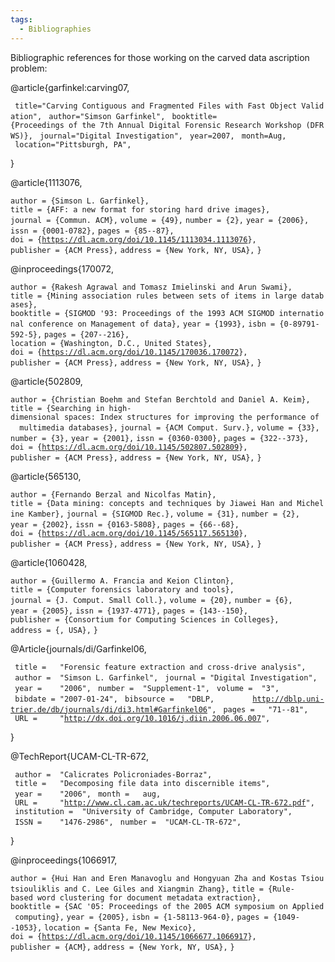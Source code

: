 ```yaml
---
tags:
  - Bibliographies
---
```

Bibliographic references for those working on the carved data ascription
problem:

<bibtex> @article{garfinkel:carving07,

` title="Carving Contiguous and Fragmented Files with Fast Object Validation",`
` author="Simson Garfinkel",`
` booktitle={Proceedings of the 7th Annual Digital Forensic Research Workshop (DFRWS)},`
` journal="Digital Investigation",`
` year=2007,`
` month=Aug,`
` location="Pittsburgh, PA",`

} </bibtex>

<bibtex> @article{1113076,

`author = {Simson L. Garfinkel},`
`title = {AFF: a new format for storing hard drive images},`
`journal = {Commun. ACM},`
`volume = {49},`
`number = {2},`
`year = {2006},`
`issn = {0001-0782},`
`pages = {85--87},`
`doi = {`[`https://dl.acm.org/doi/10.1145/1113034.1113076`](http://doi.acm.org/10.1145/1113034.1113076)`},`
`publisher = {ACM Press},`
`address = {New York, NY, USA},`
`}`

</bibtex>

<bibtex> @inproceedings{170072,

`author = {Rakesh Agrawal and Tomasz Imielinski and Arun Swami},`
`title = {Mining association rules between sets of items in large databases},`
`booktitle = {SIGMOD '93: Proceedings of the 1993 ACM SIGMOD international conference on Management of data},`
`year = {1993},`
`isbn = {0-89791-592-5},`
`pages = {207--216},`
`location = {Washington, D.C., United States},`
`doi = {`[`https://dl.acm.org/doi/10.1145/170036.170072`](http://doi.acm.org/10.1145/170035.170072)`},`
`publisher = {ACM Press},`
`address = {New York, NY, USA},`
`}`

</bibtex>

<bibtex> @article{502809,

`author = {Christian Boehm and Stefan Berchtold and Daniel A. Keim},`
`title = {Searching in high-dimensional spaces: Index structures for improving the performance of   multimedia databases},`
`journal = {ACM Comput. Surv.},`
`volume = {33},`
`number = {3},`
`year = {2001},`
`issn = {0360-0300},`
`pages = {322--373},`
`doi = {`[`https://dl.acm.org/doi/10.1145/502807.502809`](http://doi.acm.org/10.1145/502807.502809)`},`
`publisher = {ACM Press},`
`address = {New York, NY, USA},`
`}`

</bibtex>

<bibtex> @article{565130,

`author = {Fernando Berzal and Nicolfas Matin},`
`title = {Data mining: concepts and techniques by Jiawei Han and Micheline Kamber},`
`journal = {SIGMOD Rec.},`
`volume = {31},`
`number = {2},`
`year = {2002},`
`issn = {0163-5808},`
`pages = {66--68},`
`doi = {`[`https://dl.acm.org/doi/10.1145/565117.565130`](http://doi.acm.org/10.1145/565117.565130)`},`
`publisher = {ACM Press},`
`address = {New York, NY, USA},`
`}`

</bibtex>

<bibtex> @article{1060428,

`author = {Guillermo A. Francia and Keion Clinton},`
`title = {Computer forensics laboratory and tools},`
`journal = {J. Comput. Small Coll.},`
`volume = {20},`
`number = {6},`
`year = {2005},`
`issn = {1937-4771},`
`pages = {143--150},`
`publisher = {Consortium for Computing Sciences in Colleges},`
`address = {, USA},`
`}`

</bibtex>

<bibtex> @Article{journals/di/Garfinkel06,

` title =   "Forensic feature extraction and cross-drive analysis",`
` author =  "Simson L. Garfinkel",`
` journal = "Digital Investigation",`
` year =    "2006",`
` number =  "Supplement-1",`
` volume =  "3",`
` bibdate = "2007-01-24",`
` bibsource =   "DBLP,`
`        `[`http://dblp.uni-trier.de/db/journals/di/di3.html#Garfinkel06`](http://dblp.uni-trier.de/db/journals/di/di3.html#Garfinkel06)`",`
` pages =   "71--81",`
` URL =     "`[`http://dx.doi.org/10.1016/j.diin.2006.06.007`](http://dx.doi.org/10.1016/j.diin.2006.06.007)`",`

} </bibtex>

<bibtex> @TechReport{UCAM-CL-TR-672,

` author =  "Calicrates Policroniades-Borraz",`
` title =   "Decomposing file data into discernible items",`
` year =    "2006",`
` month =   aug,`
` URL =     "`[`http://www.cl.cam.ac.uk/techreports/UCAM-CL-TR-672.pdf`](http://www.cl.cam.ac.uk/techreports/UCAM-CL-TR-672.pdf)`",`
` institution =  "University of Cambridge, Computer Laboratory",`
` ISSN =    "1476-2986",`
` number =  "UCAM-CL-TR-672",`

} </bibtex>

<bibtex> @inproceedings{1066917,

`author = {Hui Han and Eren Manavoglu and Hongyuan Zha and Kostas Tsioutsiouliklis and C. Lee Giles and Xiangmin Zhang},`
`title = {Rule-based word clustering for document metadata extraction},`
`booktitle = {SAC '05: Proceedings of the 2005 ACM symposium on Applied computing},`
`year = {2005},`
`isbn = {1-58113-964-0},`
`pages = {1049--1053},`
`location = {Santa Fe, New Mexico},`
`doi = {`[`https://dl.acm.org/doi/10.1145/1066677.1066917`](http://doi.acm.org/10.1145/1066677.1066917)`},`
`publisher = {ACM},`
`address = {New York, NY, USA},`
`}`

</bibtex>
